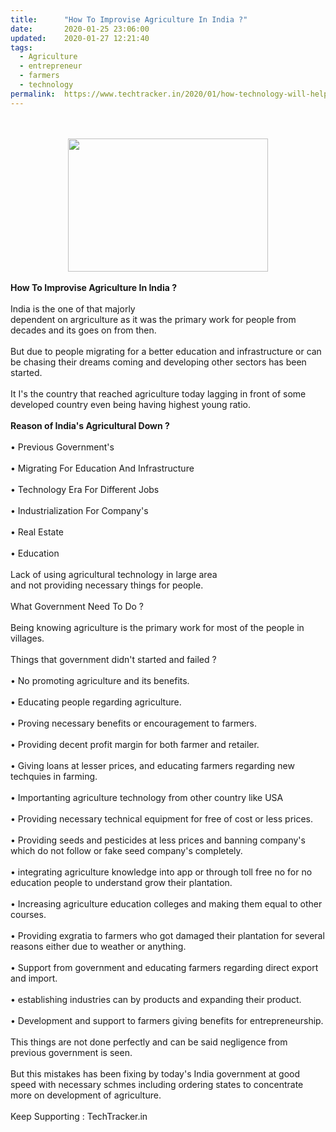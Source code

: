 ```yaml
---
title:		"How To Improvise Agriculture In India ?"
date:		2020-01-25 23:06:00
updated:	2020-01-27 12:21:40
tags: 
  - Agriculture
  - entrepreneur
  - farmers
  - technology	
permalink:	https://www.techtracker.in/2020/01/how-technology-will-help-farming.html
---
```


<div><b><div class="separator" style="clear: both; text-align: center;"><div class="separator" style="clear: both; text-align: center;"><br><div class="separator" style="clear: both; text-align: center;"><br><div class="separator" style="clear: both; text-align: center;"><a href="https://lh3.googleusercontent.com/-m1jUctmr5No/Xi6IeVWHa-I/AAAAAAAAA9U/dnZ6K9lcyQUTXTA_s6DwfdvC6rgypk1SgCLcBGAsYHQ/s1600/IMG_20200126_145730_469.jpg" imageanchor="1" style="margin-left: 1em; margin-right: 1em;"><img src="https://lh3.googleusercontent.com/-m1jUctmr5No/Xi6IeVWHa-I/AAAAAAAAA9U/dnZ6K9lcyQUTXTA_s6DwfdvC6rgypk1SgCLcBGAsYHQ/s1600/IMG_20200126_145730_469.jpg" border="0" data-original-width="1024" data-original-height="682" width="320" height="213"></a></div><br></div></div></div></b></div><b>How To Improvise Agriculture In India ?</b><div><br></div><div>India is the one of that majorly</div><div>dependent on argriculture as it was the primary work for people from decades and its goes on from then.</div><div><br></div><div>But due to people migrating for a better education and infrastructure or can be chasing their dreams coming and developing other sectors has been started.&nbsp;</div><div><br></div><div>It I's the country that reached agriculture today lagging in front of some developed country even being having highest young ratio.</div><div><br></div><div><b>Reason of India's Agricultural Down ?</b></div><div><br></div><div>• Previous Government's</div><div><br></div><div>• Migrating For Education And Infrastructure</div><div><br></div><div>• Technology Era For Different Jobs</div><div><br></div><div>• Industrialization For Company's</div><div><br></div><div>• Real Estate&nbsp;</div><div><br></div><div>• Education&nbsp;</div><div><br></div><div>Lack of using agricultural technology in large area</div><div>and not providing necessary things for people.</div><div><br></div><div>What Government Need To Do ?</div><div><br></div><div>Being knowing agriculture is the primary work for most of the people in villages.</div><div><br></div><div>Things that government didn't started and failed ?</div><div><br></div><div>• No promoting agriculture and its benefits.</div><div><br></div><div>• Educating people regarding agriculture.</div><div><br></div><div>• Proving necessary benefits or encouragement to farmers.</div><div><br></div><div>• Providing decent profit margin for both farmer and retailer.</div><div><br></div><div>• Giving loans at lesser prices, and educating farmers regarding new techquies in farming.</div><div><br></div><div>• Importanting agriculture technology from other country like USA</div><div><br></div><div>• Providing necessary technical equipment for free of cost or less prices.</div><div><br></div><div>• Providing seeds and pesticides at less prices and banning company's which do not follow or fake seed company's completely.</div><div><br></div><div>• integrating agriculture knowledge into app or through toll free no for no education people to understand grow their plantation.</div><div><br></div><div>• Increasing agriculture education colleges and making them equal to other courses.</div><div><br></div><div>• Providing exgratia to farmers who got damaged their plantation for several reasons either due to weather or anything.</div><div><br></div><div>• Support from government and educating farmers regarding direct export and import.</div><div><br></div><div>• establishing industries can by products and expanding their product.</div><div><br></div><div>• Development and support to farmers giving benefits for entrepreneurship.</div><div><br></div><div>This things are not done perfectly and can be said negligence from previous government is seen.</div><div><br></div><div>But this mistakes has been fixing by today's India government at good speed with necessary schmes including ordering states to concentrate more on development of agriculture.</div><div><br></div><div>Keep Supporting : TechTracker.in</div>
<!-- no comments on this post -->